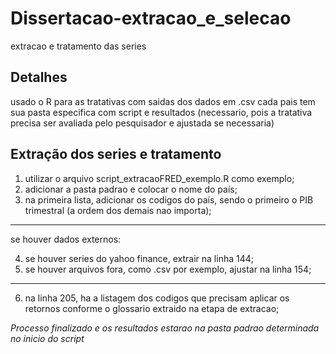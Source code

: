 # Dissertacao-extracao_e_selecao
extracao e tratamento das series

## Detalhes
usado o R para as tratativas com saidas dos dados em .csv
cada pais tem sua pasta especifica com script e resultados (necessario, pois a tratativa precisa ser avaliada pelo pesquisador e ajustada se necessaria)

## Extração dos series e tratamento
1. utilizar o arquivo script_extracaoFRED_exemplo.R como exemplo;
2. adicionar a pasta padrao e colocar o nome do país;
3. na primeira lista, adicionar os codigos do país, sendo o primeiro o PIB trimestral (a ordem dos demais nao importa);

-----------------------
se houver dados externos:

4. se houver series do yahoo finance, extrair na linha 144;
5. se houver arquivos fora, como .csv por exemplo, ajustar na linha 154;
-----------------------
6. na linha 205, ha a listagem dos codigos que precisam aplicar os retornos conforme o glossario extraido na etapa de extracao;






*Processo finalizado e os resultados estarao na pasta padrao determinada no inicio do script*
